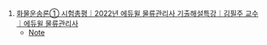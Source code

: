 1. [화물운송론① 시험총평｜2022년 에듀윌 물류관리사 기출해설특강｜김필주 교수｜에듀윌 물류관리사](https://youtu.be/HJCug41wzmw?list=PLxpa-X2Ni9I9y_b38coui77-E4KDKahFj)
    - [Note](./Note/2022_화물운송론_1.md)